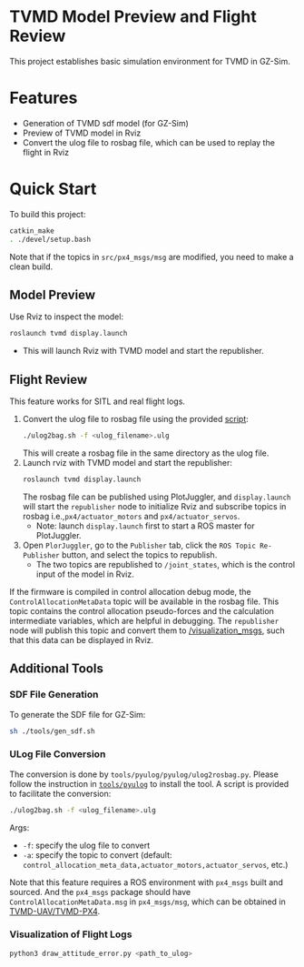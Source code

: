 # TVMD Model Preview and Flight Review

This project establishes basic simulation environment for TVMD in GZ-Sim.

# Features

- Generation of TVMD sdf model (for GZ-Sim)
- Preview of TVMD model in Rviz
- Convert the ulog file to rosbag file, which can be used to replay the flight in Rviz

# Quick Start

To build this project:
```bash
catkin_make
. ./devel/setup.bash
```
Note that if the topics in `src/px4_msgs/msg` are modified, you need to make a clean build.

## Model Preview
Use Rviz to inspect the model:
```bash
roslaunch tvmd display.launch
```
- This will launch Rviz with TVMD model and start the republisher.

## Flight Review

This feature works for SITL and real flight logs.
1. Convert the ulog file to rosbag file using the provided [script](#ulog-file-conversion):
    ```bash
    ./ulog2bag.sh -f <ulog_filename>.ulg
    ```
    This will create a rosbag file in the same directory as the ulog file.
2. Launch rviz with TVMD model and start the republisher:
    ```bash
    roslaunch tvmd display.launch
    ```
    The rosbag file can be published using PlotJuggler, and `display.launch` will start the `republisher` node to initialize Rviz and  subscribe topics in rosbag i.e.,`px4/actuator_motors` and `px4/actuator_servos`. 
    - Note: launch `display.launch` first to start a ROS master for PlotJuggler.
3. Open `PlorJuggler`, go to the `Publisher` tab, click the `ROS Topic Re-Publisher` button, and select the topics to republish. 
    - The two topics are republished to `/joint_states`, which is the control input of the model in Rviz.


If the firmware is compiled in control allocation debug mode, the `ControlAllocationMetaData` topic will be available in the rosbag file. This topic contains the control allocation pseudo-forces and the calculation intermediate variables, which are helpful in debugging. The `republisher` node will publish this topic and convert them to [/visualization_msgs](https://wiki.ros.org/visualization_msgs), such that this data can be displayed in Rviz.

## Additional Tools
### SDF File Generation
To generate the SDF file for GZ-Sim:
```bash
sh ./tools/gen_sdf.sh
```

### ULog File Conversion
The conversion is done by `tools/pyulog/pyulog/ulog2rosbag.py`. Please follow the instruction in [`tools/pyulog`](./tools/pyulog/README.md) to install the tool.
A script is provided to facilitate the conversion:
```bash
./ulog2bag.sh -f <ulog_filename>.ulg
```
Args: 
+ `-f`: specify the ulog file to convert
+ `-a`: specify the topic to convert (default: `control_allocation_meta_data,actuator_motors,actuator_servos`, etc.)

Note that this feature requires a ROS environment with `px4_msgs` built and sourced. And the `px4_msgs` package should have `ControlAllocationMetaData.msg` in `px4_msgs/msg`, which can be obtained in [TVMD-UAV/TVMD-PX4](https://github.com/TVMD-UAV/TVMD-PX4). 


### Visualization of Flight Logs

```bash
python3 draw_attitude_error.py <path_to_ulog>
```